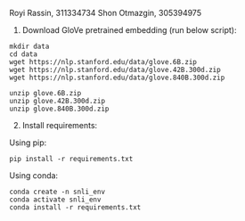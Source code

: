 Royi Rassin, 311334734
Shon Otmazgin, 305394975

1. Download GloVe pretrained embedding (run below script):
```
mkdir data
cd data
wget https://nlp.stanford.edu/data/glove.6B.zip
wget https://nlp.stanford.edu/data/glove.42B.300d.zip
wget https://nlp.stanford.edu/data/glove.840B.300d.zip

unzip glove.6B.zip
unzip glove.42B.300d.zip
unzip glove.840B.300d.zip
```

2. Install requirements:

Using pip:
```
pip install -r requirements.txt
```

Using conda:
```
conda create -n snli_env
conda activate snli_env
conda install -r requirements.txt
```
